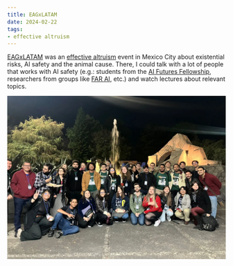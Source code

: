 ```yaml
---
title: EAGxLATAM
date: 2024-02-22
tags:
- effective altruism
---
```


[EAGxLATAM](www.effectivealtruism.org/ea-global/events/eagxlatinamerica-2024) was an [effective altruism](effectivealtruism.org) event in Mexico City about existential risks, AI safety and the animal cause. There, I could talk with a lot of people that works with AI safety (e.g.: students from the [AI Futures Fellowship](aifuturesfellowship.org), researchers from groups like [FAR AI](far.ai), etc.) and watch lectures about relevant topics.

![Photo of the participants](photo.webp "Photo with all Brazilians that were in the event :brazil:.")
